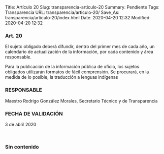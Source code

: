 Title: Artículo 20
Slug: transparencia-articulo-20
Summary: Pendiente
Tags: Transparencia
URL: transparencia/articulo-20/
Save_As: transparencia/articulo-20/index.html
Date: 2020-04-20 12:32
Modified: 2020-04-20 12:32


### Art. 20

El sujeto obligado deberá difundir, dentro del primer mes de cada año, un calendario de actualización de la información, por cada contenido y área responsable.

Para la publicación de la información pública de oficio, los sujetos obligados utilizarán formatos de fácil comprensión. Se procurará, en la medida de lo posible, la traducción a lenguas indígenas

### RESPONSABLE

Maestro Rodrigo González Morales, Secretario Técnico y de Transparencia

### FECHA DE VALIDACIÓN

3 de abril 2020

 
### Sin contenido

